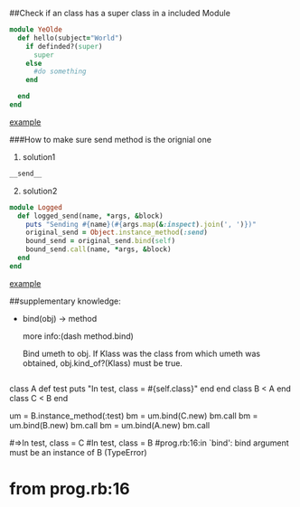 ##Check if an class has a super class in a included Module

```ruby
module YeOlde
  def hello(subject="World")
    if definded?(super)
      super
    else
      #do something
    end

  end
end
```

[example](016_super_in_modules.rb)

###How to make sure send method is the orignial one

1. solution1
  ```ruby
  __send__
  ```
2. solution2

  ```ruby
  module Logged
    def logged_send(name, *args, &block)
      puts "Sending #{name}(#{args.map(&:inspect).join(', ')})"
      original_send = Object.instance_method(:send)
      bound_send = original_send.bind(self)
      bound_send.call(name, *args, &block)
    end
  end
  ```

  [example](016_super_in_modules_send.rb)

##supplementary knowledge:

* bind(obj) -> method   

  more info:(dash method.bind)

  Bind umeth to obj. If Klass was the class from which umeth was obtained, obj.kind_of?(Klass) must be true.

  ```ruby
class A
  def test
    puts "In test, class = #{self.class}"
  end
end
class B < A
end
class C < B
end

um = B.instance_method(:test)
bm = um.bind(C.new)
bm.call
bm = um.bind(B.new)
bm.call
bm = um.bind(A.new)
bm.call

#=>In test, class = C
#In test, class = B
#prog.rb:16:in `bind': bind argument must be an instance of B (TypeError)
# from prog.rb:16
  ```
